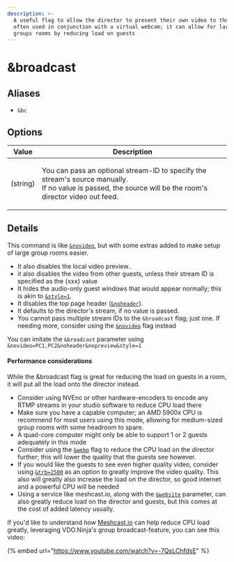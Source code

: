 ```yaml
---
description: >-
  A useful flag to allow the director to present their own video to the group,
  often used in conjunction with a virtual webcam; it can allow for larger
  groups rooms by reducing load on guests
---
```


# \&broadcast

## Aliases

* `&bc`

## Options

| Value    | Description                                                                                                                                                         |
| -------- | ------------------------------------------------------------------------------------------------------------------------------------------------------------------- |
| (string) | <p>You can pass an optional stream-ID to specify the stream's source manually.<br>If no value is passed, the source will be the room's director video out feed.</p> |

## Details

This command is like [`&novideo`](../../advanced-settings.md#novideo), but with some extras added to make setup of large group rooms easier.

* It also disables the local video preview..
* it also disables the video from other guests, unless their stream ID is specified as the {xxx} value
* It hides the audio-only guest windows that would appear normally; this is akin to [`&style=1`](../../advanced-settings.md#style).
* It disables the top page header ([`&noheader`](../../advanced-settings.md#noheader)).
* It defaults to the director's stream, if no value is passed.
* You cannot pass multiple stream IDs to the `&broadcast` flag; just one. If needing more, consider using the [`&novideo`](../video-parameters/novideo.md) flag instead

You can imitate the `&broadcast` parameter using `&novideo=PC1,PC2&noheader&nopreview&style=1`

#### Performance considerations

While the \&broadcast flag is great for reducing the load on guests in a room, it will put all the load onto the director instead. &#x20;

* Consider using NVEnc or other hardware-encoders to encode any RTMP streams in your studio software to reduce CPU load there
* Make sure you have a capable computer; an AMD 5900x CPU is recommend for most users using this mode, allowing for medium-sized group rooms with some headroom to spare.
* A quad-core computer might only be able to support 1 or 2 guests adequately in this mode
* Consider using the [`&webp`](../video-parameters/webp.md) flag to reduce the CPU load on the director further; this will lower the quality that the guests see however.
* If you would like the guests to see even higher quality video, consider using [`&trb=2500`](../video-parameters/totalroombitrate.md) as an option to greatly improve the video quality. This also will greatly also increase the load on the director, so good internet and a powerful CPU will be needed
* Using a service like meshcast.io, along with the [`&website`](../../source-settings/and-website.md) parameter, can also greatly reduce load on the director and guests, but this comes at the cost of added latency usually.

If you'd like to understand how [Meshcast.io](https://meshcast.io) can help reduce CPU load greatly, leveraging VDO.Ninja's group broadcast-feature, you can see this video:&#x20;

{% embed url="https://www.youtube.com/watch?v=-7QsLChfdsE" %}

